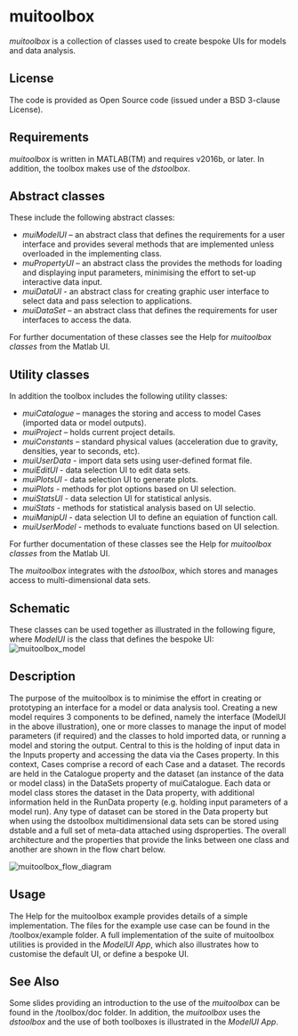 # muitoolbox
_muitoolbox_ is a collection of classes used to create bespoke UIs for models and data analysis. 

## License
The code is provided as Open Source code (issued under a BSD 3-clause License).

## Requirements
_muitoolbox_ is written in MATLAB(TM) and requires v2016b, or later. In addition, the toolbox makes use of the _dstoolbox_.

## Abstract classes
These include the following abstract classes:

* *muiModelUI* – an abstract class that defines the requirements for a user interface and 
provides several methods that are implemented unless overloaded in the implementing class.
* *muPropertyUI* – an abstract class the provides the methods for loading and displaying 
input parameters, minimising the effort to set-up interactive data input.
* *muiDataUI* - an abstract class for creating graphic user interface to select data
and pass selection to applications.
* *muiDataSet* – an abstract class that defines the requirements for user interfaces to 
access the data. 

For further documentation of these classes see the Help for _muitoolbox classes_ from the Matlab UI.


## Utility classes
In addition the toolbox includes the following utility classes:

* *muiCatalogue* – manages the storing and access to model Cases (imported data or model 
outputs). 
* *muiProject* – holds current project details.
* *muiConstants* – standard physical values (acceleration due to gravity, densities, year 
to seconds, etc).
* *muiUserData* - import data sets using user-defined format file.
* *muiEditUI* - data selection UI to edit data sets.
* *muiPlotsUI* - data selection UI to generate plots.
* *muiPlots* - methods for plot options based on UI selection.
* *muiStatsUI* - data selection UI for statistical anlysis.
* *muiStats* - methods for statistical analysis based on UI selectio.
* *muiManipUI* - data selection UI to define an equiation of function call.
* *muiUserModel* - methods to evaluate functions based on UI selection. 

For further documentation of these classes see the Help for _muitoolbox classes_ from the Matlab UI.

The _muitoolbox_ integrates with the _dstoolbox_, which stores and manages access to multi-dimensional data sets.

## Schematic
These classes can be used together as illustrated in the following figure, where _ModelUI_ is the class that defines the bespoke UI:
![muitoolbox_model](https://github.com/user-attachments/assets/56cc9176-7c7a-4c1a-8d0c-e9dbf62e7299)

## Description
The purpose of the muitoolbox is to minimise the effort in creating or prototyping an interface for a model or data analysis tool. Creating a new model requires 3 components to be defined, namely the interface (ModelUI in the above illustration), one or more classes to manage the input of model parameters (if required) and the classes to hold imported data, or running a model and storing the output. Central to this is the holding of input data in the Inputs property and accessing the data via the Cases property. In this context, Cases comprise a record of each Case and a dataset. The records are held in the Catalogue property and the dataset (an instance of the data or model class) in the DataSets property of muiCatalogue. Each data or model class stores the dataset in the Data property, with additional information held in the RunData property (e.g. holding input parameters of a model run). Any type of dataset can be stored in the Data property but when using the dstoolbox multidimensional data sets can be stored using dstable and a full set of meta-data attached using dsproperties. The overall architecture and the properties that provide the links between one class and another are shown in the flow chart below.

![muitoolbox_flow_diagram](https://github.com/user-attachments/assets/6709cf2a-8cdd-4488-9d7b-e1250cbfff1f)

## Usage
The Help for the muitoolbox example provides details of a simple implementation. The files for the example use case can be found in the /toolbox/example folder. A full implementation of the suite of muitoolbox utilities is provided in the _ModelUI App_, which also illustrates how to customise the default UI, or define a bespoke UI.

## See Also
Some slides providing an introduction to the use of the _muitoolbox_ can be found in the /toolbox/doc folder. In addition, the _muitoolbox_ uses the _dstoolbox_ and the use of both toolboxes is illustrated in the _ModelUI App_.
